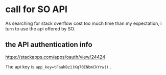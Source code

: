 # call for SO API
As searching for stack overflow cost too much time than my expectation, i turn to use the api offered by SO.
## the API authentication info
https://stackapps.com/apps/oauth/view/24424

The api key is `app_key=tFaahBz1)Kq70INbmCkYrw((` .

